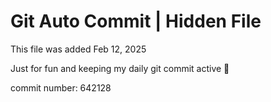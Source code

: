 # Git Auto Commit | Hidden File

This file was added Feb 12, 2025

Just for fun and keeping my daily git commit active 🤪

commit number: 642128
